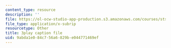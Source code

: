 ```yaml
---
content_type: resource
description: ''
file: https://ol-ocw-studio-app-production.s3.amazonaws.com/courses/sts-050-the-history-of-mit-spring-2011/9abda1e084c756a6829be044771469ef_YfmVSPS7EFI.vtt
file_type: application/x-subrip
resourcetype: Other
title: 3play caption file
uid: 9abda1e0-84c7-56a6-829b-e044771469ef
---
```

